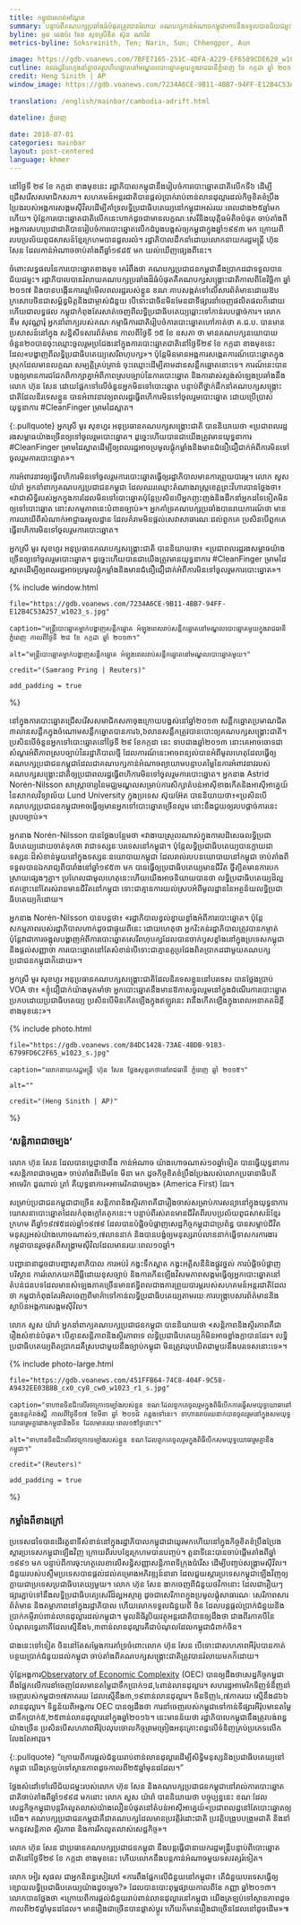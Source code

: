 ```yaml
---
title: កម្ពុជា​រសាត់​អណ្តែត
summary: បន្ទាប់​ពី​​គណបក្ស​ប្រឆាំង​ធំ​បំផុត​ត្រូវ​បាន​រំលាយ គណបក្ស​កាន់​អំណាច​កម្ពុជា​អាច​នឹង​ទទួល​បាន​ជ័យ​ជម្នះ​នៅក្នុង​ការ​បោះឆ្នោត​ជាតិ​នៅ​ថ្ងៃ​​ទី​២៩ ខែ​កក្កដា ខាង​មុខ​នេះ ហើយ​ការ​បង្ក្រាប​ទៅ​លើ​អ្នក​ប្រឆាំង​នៅ​តែ​បន្ត។ 
byline: អូន ឆេងប៉រ ទែន សុខស្រីនិត ស៊ុន ណារិន
metrics-byline: Soksreinith, Ten; Narin, Sun; Chhengpor, Aun
 
image: https://gdb.voanews.com/7BFE7165-251C-4DFA-A229-EF6589CDE620_w1023_s.jpg
cutline: ពលរដ្ឋវ័យក្មេង​នាំគ្នា​ថត​រូប​ហិបឆ្នោត​នៅ​មណ្ឌល​បោះឆ្នោត​មួយក្នុង​រាជធានីភ្នំពេញ ខែ កក្កដា ឆ្នាំ ២០១៣ ក្នុង​អំឡុង​ពេល​នៃ​ការ​បោះឆ្នោត​ជាតិ​ចុង​ក្រោយ​បង្អស់។ 
credit: Heng Sinith | AP
window_image: https://gdb.voanews.com/7234A6CE-9B11-4BB7-94FF-E12B4C53A257_w1023_s.jpg
 
translation: /english/mainbar/cambodia-adrift.html
 
dateline: ភ្នំពេញ 
 
date: 2018-07-01
categories: mainbar
layout: post-centered
language: khmer
---
```

 
 
នៅ​ថ្ងៃ​ទី ​២៩ ខែ​ កក្កដា ខាង​មុខ​នេះ រដ្ឋាភិបាល​កម្ពុជា​នឹង​រៀបចំ​ការ​បោះឆ្នោត​ជាតិ​លើក​ទី​៦ ដើម្បី​ជ្រើសរើស​សមាជិក​សភា។ សហគមន៍​អន្តរជាតិ​បាន​ផ្តល់​ប្រាក់​រាប់​ពាន់​លាន​​ដុល្លារដល់​កិច្ចខិតខំប្រឹង​ប្រែង​របស់​អង្គការ​សង្គម​ស៊ីវិល​ដើម្បី​គាំទ្រ​លទ្ធិ​ប្រជាធិបតេយ្យ​នៅ​កម្ពុជា​​អស់​រយៈពេល​ជាង​២៥​​ឆ្នាំ​មក​ហើយ។ ប៉ុន្តែ​ការ​បោះឆ្នោត​ជាតិ​លើក​នេះ​ហាក់​ដូចជាមានលក្ខណៈសេរីនិងយុត្តិធម៌តិចបំផុត ចាប់​តាំង​ពី​អង្គការ​សហប្រជាជាតិ​បាន​រៀបចំ​ការ​បោះឆ្នោត​លើក​ដំបូង​បង្អស់​ឲ្យកម្ពុជា​ក្នុង​ឆ្នាំ​១៩៩៣​ មក ក្រោយ​ពី​​របប​ប្រល័យ​ពូជសាសន៍​ខ្មែរក្រហម​​បាន​ដួលរលំ​​។ រដ្ឋាភិបាលដឹកនាំ​ដោយ​លោក​នាយករដ្ឋមន្ត្រី​ ហ៊ុន សែន ដែល​​កាន់​អំណាច​ចាប់​តាំង​ពី​ឆ្នាំ​១៩៨៥ មក យល់​ឃើញ​ផ្សេង​ពីនេះ។ 
 
ចំពោះលទ្ធផលនៃការបោះឆ្នោត​ខាងមុខ គេរំពឹងថា គណបក្សប្រជាជនកម្ពុជា​នឹង​ប្រាកដជា​ទទួលបាន​ជ័យជម្នះ។ រដ្ឋាភិបាល​បាន​រំលាយ​គណបក្ស​ប្រឆាំង​​ដ៏​ធំ​បំផុត​គឺ​គណបក្ស​សង្គ្រោះជាតិ​កាល​ពីខែ​វិច្ឆិកា ឆ្នាំ​២០១៧ និង​បាន​បង្កើន​ការ​ឃ្លាំ​មើល​​ពលរដ្ឋ​របស់​ខ្លួន ខណៈ​គាប​សង្កត់​ទៅ​លើ​សារព័ត៌មាន​ ដោយឱបក្រសោប​ចិន​ជា​សម្ព័ន្ធមិត្ត​និង​ជា​ម្ចាស់​ជំនួយ បើ​ទោះ​ជា​ចិន​មិនមែន​ជា​ទីផ្សារ​នាំចេញ​ផលិតផល​ក៏​ដោយ ហើយជាលទ្ធផល ​កម្ពុជា​កំពុង​តែ​​រសាត់​ចេញ​ពី​លទ្ធិប្រជាធិបតេយ្យ​ឆ្ពោះ​ទៅ​កាន់​របប​ផ្តាច់ការ។ 
លោក ឌឹម សុវណ្ណារុំ អ្នក​នាំពាក្យ​របស់​គណៈកម្មាធិការ​ជាតិ​រៀបចំ​ការ​បោះឆ្នោត​ហៅ​កាត់​ថា គ.ជ.ប. បាន​មាន​ប្រសាសន៍​នៅ​ក្នុង​ សន្និសីទ​សារព័ត៌មាន កាល​ពី​ថ្ងៃ​ទី ​១៥ ខែ​ ឧសភា ​ថា មាន​គណបក្ស​នយោបាយ​ចំនួន​២០​បាន​ចុះ​ឈ្មោះ​ចូល​រួម​ប្រជែង​នៅក្នុង​ការ​បោះឆ្នោត​ជាតិ​នៅ​ថ្ងៃ​ទី​២៩​ ខែ កក្កដា ខាង​​មុខ​នេះ ដែល«​បង្ហាញ​ពី​លទ្ធិប្រជាធិបតេយ្យ​សេរីពហុបក្ស‍»។ ប៉ុន្តែ​មិន​មាន​អង្គការ​សង្កេតការណ៍​បោះឆ្នោត​ក្នុង​ស្រុក​ដែល​មាន​លក្ខណៈសម្បត្តិ​​​គ្រប់គ្រាន់​ ចុះ​ឈ្មោះ​ ដើម្បី​តាមដាន​សន្លឹក​ឆ្នោត​នោះ​ទេ។ ការណ៍​នេះ​បាន​បង្ក​ឲ្យ​មាន​ការ​ជជែក​ពិភាក្សា​គ្នាអំពី​​ ភាព​ស្របច្បាប់​នៃ​ការ​បោះឆ្នោត និង​​ការវាស់​ស្ទង់​សំឡេង​ប្រឆាំង​នឹង​លោក ហ៊ុន សែន ដោយ​ផ្អែក​ទៅ​លើ​ចំនួន​អ្នក​មិន​​ទៅ​បោះឆ្នោត បន្ទាប់​ពី​ថ្នាក់​ដឹកនាំ​គណបក្ស​​សង្គ្រោះជាតិ​ដែល​និរទេស​ខ្លួន បាន​អំពាវនាវ​ឲ្យ​ពលរដ្ឋ​ធ្វើ​ពហិការ​មិន​ទៅ​ចូលរួម​បោះឆ្នោត ដោយ​ប្រើប្រាស់​យុទ្ធនាការ #CleanFinger ម្រាមដៃស្អាត។ 
 
{:.pullquote}
អ្នកស្រី មូរ សុខហួរ អនុ​ប្រធាន​គណបក្សសង្គ្រោះជាតិ បាន​និយាយ​ថា «ប្រជាពលរដ្ឋ​រង​សម្ពាធយ៉ាង​ច្រើន​ឲ្យ​ទៅ​ចូល​រួម​បោះឆ្នោត។ ដូច្នេះ​ហើយ​បាន​ជា​យើង​ត្រូវ​មាន​យុទ្ធនាការ #CleanFinger ម្រាមដៃ​ស្អាត​ដើម្បី​ឲ្យ​ពលរដ្ឋ​អាច​ប្រមូល​ផ្តុំ​កម្លាំង​និង​មាន​ជំនឿ​ជឿជាក់​អំពី​ការ​មិន​ទៅ​ចូល​រួម​ការ​បោះឆ្នោត‍»។
 
 
ការ​អំពាវនាវ​ឲ្យ​ធ្វើ​ពហិការ​មិន​ទៅ​ចូល​រួម​ការ​បោះឆ្នោត​ធ្វើ​​ឲ្យ​រដ្ឋាភិបាល​មាន​ការ​ព្រួយបារម្ភ។ លោក សួស យ៉ារ៉ា អ្នក​នាំពាក្យ​គណបក្ស​ប្រជាជន​កម្ពុជា ដែលឈរឈ្មោះ​​តំណាងរាស្ត្រ​​ខេត្ត​ព្រះវិហារ​ បាន​ថ្លែង​ថា៖ «វា​ជា​សិទ្ធិ​របស់​អ្នក​ក្នុង​ការ​ដែល​មិន​ទៅ​បោះឆ្នោត​ ប៉ុន្តែ​ប្រសិន​បើ​អ្នក​ញុះញង់​និង​ដឹក​នាំ​អ្នក​ដទៃទៀត​មិន​ឲ្យ​ទៅ​បោះឆ្នោត នោះ​សកម្មភាព​នេះ​បំពាន​ច្បាប់‍»។ 
អ្នក​គាំទ្រ​គណបក្ស​ប្រឆាំង​បាន​រាយការណ៍​ថា មាន​ការ​យាយី​ពី​សំណាក់​អាជ្ញាធរ​មូលដ្ឋាន ដែល​គំរាម​មិន​ផ្តល់​សេវា​សាធារណៈ​ដល់​ពួកគេ ប្រសិន​បើ​ពួកគេ​ធ្វើ​ពហិការ​មិន​ទៅ​ចូលរួម​ការ​បោះឆ្នោត។ 
 
អ្នកស្រី មូរ សុខហួរ អនុ​ប្រធាន​គណបក្ស​សង្គ្រោះ​ជាតិ បាន​និយាយ​ថា៖ «ប្រជាពលរដ្ឋ​រង​សម្ពាធយ៉ាង​ច្រើន​ឲ្យ​ទៅ​ចូល​រួម​បោះឆ្នោត។ ដូច្នេះ​ហើយ​បាន​ជា​យើង​ត្រូវ​មាន​យុទ្ធនាការ #CleanFinger ម្រាមដៃ​ស្អាត​ដើម្បី​ឲ្យ​ពលរដ្ឋ​អាច​ប្រមូល​ផ្តុំ​កម្លាំង​និង​មាន​ជំនឿ​ជឿជាក់​អំពី​ការ​មិន​ទៅ​ចូល​រួម​ការ​បោះឆ្នោត‍»។
 
 
 
{% include window.html
 
	file="https://gdb.voanews.com/7234A6CE-9B11-4BB7-94FF-E12B4C53A257_w1023_s.jpg"
 
	caption="មន្ត្រី​​បោះឆ្នោត​ម្នាក់​បង្ហាញ​សន្លឹក​ឆ្នោត​ អំឡុង​ពេល​រាប់​សន្លឹក​ឆ្នោត​នៅ​មណ្ឌល​បោះឆ្នោត​មួយ​ក្នុង​រាជធានី ភ្នំពេញ កាល​ពី​ថ្ងៃ​ទី ២៨ ខែ កក្កដា ឆ្នាំ ២០១៣។"
 
	alt="មន្ត្រី​​បោះឆ្នោត​ម្នាក់​បង្ហាញ​សន្លឹក​ឆ្នោត​ អំឡុង​ពេល​រាប់​សន្លឹក​ឆ្នោត​នៅ​មណ្ឌល​បោះឆ្នោត​មួយ។"
 
	credit="(Samrang Pring | Reuters)"
 
	add_padding = true
 
%}
 
 
 
នៅ​​ក្នុង​ការ​បោះឆ្នោត​ជ្រើសរើស​សមាជិក​សភា​​ចុង​ក្រោយ​បង្អស់នៅឆ្នាំ​២០១៣ សន្លឹក​ឆ្នោត​ប្រមាណ​ជិត​៣​លាន​សនឹ្លក​ក្នុង​ចំណោម​សន្លឹក​ឆ្នោត​បានការ​៦,៦​លាន​សន្លឹក​​​ត្រូវ​បាន​បោះ​ឲ្យ​គណបក្ស​សង្គ្រោះ​ជាតិ។ ប្រសិន​បើ​ចំនួន​អ្នក​ទៅ​បោះឆ្នោត​នៅ​ថ្ងៃ​ទី ២៩ ខែកក្កដា​ នេះ ទាប​ជាង​ឆ្នាំ​២០១៣ នោះ​គេ​អាច​ចោទ​ជា​សំណួរ​​អំពី​ភាព​ស្របច្បាប់​នៃ​រដ្ឋាភិបាល​ថ្មី ដែល​ការណ៍​នេះ​អាច​ពន្យល់​បាន​អំពី​មូលហេតុ​ដែល​ធ្វើ​ឲ្យ​គណបក្ស​ប្រជាជន​កម្ពុជា​ដែល​ជា​គណបក្ស​កាន់​អំណាច​ ព្យាយាម​​​បន្ទាប​តម្លៃ​​​នៃ​ការ​អំពាវនាវ​​​របស់​គណបក្ស​សង្គ្រោះជាតិ​ឲ្យ​ប្រជាពលរដ្ឋ​ធ្វើ​ពហិការ​មិន​ទៅ​ចូលរួម​ការ​បោះឆ្នោត។ 
អ្នកនាង Astrid Norén-Nilsson សាស្ត្រាចារ្យ​​នៃ​មជ្ឈមណ្ឌល​សម្រាប់​ការ​សិក្សា​តំបន់​អាស៊ី​ខាង​កើត​និង​អាស៊ីអាគ្នេយ៍​នៃ​សាកលវិទ្យាល័យ Lund University ក្នុង​ប្រទេស ស៊ុយអ៊ែត បាន​និយាយ​ថា៖​ «ប្រសិន​បើ​គណបក្ស​ប្រជាជន​កម្ពុជា​អាច​ធ្វើ​ឲ្យ​មាន​អ្នក​ទៅ​បោះឆ្នោត​ច្រើន​ល្មម នោះ​នឹង​ជួយ​ឲ្យ​របប​ផ្តាច់ការ​នេះស្របច្បាប់‍»។‍
 
អ្នកនាង Norén-Nilsson បាន​ថ្លែង​បន្ថែម​ថា «វា​ងាយស្រួល​ណាស់​ក្នុង​ការ​បដិសេធ​លទ្ធិប្រជាធិបតេយ្យ​​​ដោយ​ចាត់​ទុក​ថា ​វា​ជា​ទស្សនៈ​បរទេសនៅ​កម្ពុជា។ ប៉ុន្តែ​​លទ្ធិប្រជាធិបតេយ្យ​បានក្លាយ​ជា​ទស្សនៈ​ដ៏​សំខាន់​មួយ​នៅ​ក្នុង​ទស្សនៈ​នយោបាយ​​កម្ពុជា ដែល​រាល់​របប​នយោបាយ​នៅ​កម្ពុជា ចាប់​តាំង​ពី​ទទួល​បាន​ឯករាជ្យ​ពី​បារាំង​នៅ​ឆ្នាំ​១៩៥៣​ មក បានធ្វើ​ឲ្យ​ប្រជាធិបតេយ្យ​មាន​ជីវិត ថ្វីត្បិត​មាន​ការ​បកស្រាយ​ផ្សេងៗ​គ្នា​។ ប្រហែល​ជា​មូលហេតុ​នេះ​ហើយ​ យើង​អាច​និយាយ​បាន​ថា លទ្ធិប្រជាធិបតេយ្យ​ដ៏​ល្អ​ឥតខ្ចោះ​នៅ​តែ​រស់រាន​មាន​ជីវិត​នៅ​កម្ពុជា ទោះ​ជា​គ្មាន​ការយល់​ស្របអំពី​​មូលដ្ឋាន​​នៃ​អត្ថន័យ​លទ្ធិប្រជាធិបតេយ្យ​ក៏​ដោយ។ 
 
អ្នកនាង Norén-Nilsson បាន​បន្ត​ថា៖ «រដ្ឋាភិបាល​​​ខ្វល់​ខ្វាយ​ខ្លាំងអំពី​ការ​បោះឆ្នោត​។ ប៉ុន្តែ​សកម្មភាព​របស់​រដ្ឋាភិបាល​ហាក់​ដូចជា​​ផ្ទុយ​ពី​នេះ ដោយ​ហេតុថា អ្នក​រិះគន់​រដ្ឋាភិបាល​ត្រូវ​បាន​កម្ចាត់ ប៉ុន្តែ​វា​ជា​ការ​ចង្អុល​បង្ហាញ​អំពី​ការ​បោះឆ្នោត​សេរី​ពហុបក្ស​ដែល​បាន​ចាក់​ឫសខ្លាំង​នៅ​ក្នុង​ប្រទេស​កម្ពុជា និង​ផ្តល់​សញ្ញា​ថា ការ​បោះឆ្នោត​​នៅ​តែ​សំខាន់ ​បើទោះ​ជា​គ្មានគូប្រជែង​ពិត​ប្រាកដជាមួយ​​គណបក្ស​ប្រជាជន​កម្ពុជា​ក៏​ដោយ‍»។ 
 
អ្នកស្រី មូរ សុខហួរ អនុ​ប្រធាន​គណបក្ស​សង្គ្រោះជាតិ​ដែល​និរទេស​ខ្លួន​នៅ​បរទេស បាន​ថ្លែង​ប្រាប់ VOA ថា៖ «ខ្ញុំ​ជឿជាក់​យ៉ាង​មុតមាំ​ថា អ្នក​បោះឆ្នោត​នឹង​មាន​​ឱកាស​ចូលរួម​នៅ​ក្នុង​ដំណើរការ​បោះឆ្នោត​ប្រកប​ដោយ​ប្រជាធិបតេយ្យ ប្រសិន​បើ​មិន​កើត​ឡើង​ក្នុង​​ឥឡូវ​នេះ វា​នឹង​កើត​ឡើង​ក្នុង​ពេល​អនាគត​ដ៏​ខ្លី​ខាង​មុខ​នេះ‍»។ 
 
{% include photo.html 
 
	file="https://gdb.voanews.com/84DC1428-73AE-4BDB-9183-6799FD6C2F65_w1023_s.jpg"
 
	caption="លោកនាយករដ្ឋមន្ត្រី ហ៊ុន សែន ថ្លែង​សុន្ទរកថា​នៅ​រាជធានី ភ្នំពេញ ឆ្នាំ ២០១៥។"
 
	alt=""
 
	credit="(Heng Sinith | AP)"
%}
 
 
 
### ‘សន្តិភាព​ជា​ចម្បង’ ###
 
 
លោក ហ៊ុន សែន ដែល​បាន​ប្តេជ្ញា​ថា​នឹង កាន់​អំណាច យ៉ាង​ហោច​ណាស់​១០​ឆ្នាំ​ទៀត បាន​ធ្វើ​យុទ្ធនាការ​ «សន្តិភាព​ជា​ចម្បង‍» ចាប់​តាំង​ពី​​ដើម​ខែ​ មីនា មក ​ដូចកិច្ចខិតខំ​ប្រឹង​ប្រែង​របស់​លោក​ប្រធានាធិបតី​អាមេរិក ដូណាល់ ត្រាំ គឺ​យុទ្ធនាការ​«អាមេរិក​ជា​ចម្បង‍» (America First) ដែរ។ 
 
សម្រាប់​ប្រជាជន​កម្ពុជា​ជាច្រើន សន្តិភាព​និង​ស្ថិរភាព​​គឺ​ជា​រឿង​ចាស់​សម្រាប់​​ការ​សន្យា​នៅក្នុង​​យុទ្ធនាការ​ឃោសនា​បោះឆ្នោត​ដែល​កំពុង​ក្តៅ​គគុក​នេះ​។ បន្ទាប់​ពី​រស់រាន​មាន​ជីវិត​ពី​របប​ប្រល័យ​ពូជសាសន៍​ខ្មែរ​ក្រហម ពី​ឆ្នាំ​១៩៧៥​ដល់​ឆ្នាំ​១៩៧៩ ដែល​បាន​បំផ្លិចបំផ្លាញ​សេដ្ឋកិច្ច​កម្ពុជា​ជា​ប្រព័ន្ធ បាន​សម្លាប់​ជីវិត​មនុស្ស​អស់​យ៉ាង​ហោ​ចណាស់​១,៧​លាន​នាក់ និង​បាន​បង្ខំ​ឲ្យ​មនុស្ស​រាប់​លាន​នាក់​ធ្វើ​ទាសករការងារ កម្ពុជា​បាន​រួច​ផុត​ពី​សង្គ្រាម​ស៊ីវិល​ដែល​មាន​រយៈពេល​១០​ឆ្នាំ។ 
 
បញ្ហា​នានា​ដូចជា​បញ្ហាសុខាភិបាល​ ការ​អប់រំ កង្វះ​ទឹក​ស្អាត កង្វះ​អគ្គិសនីនិង​ផ្លូវ​ថ្នល់ ការ​បំផ្លិចបំផ្លាញ​បរិស្ថាន ការ​រំលោភ​យក​ដីធ្លី​ដោយ​ខុសច្បាប់ និង​ការ​កើនឡើង​វិសមភាព​សង្គម​​ធ្វើ​ឲ្យ​អ្នក​បោះឆ្នោត​នៅ​តំបន់​ជនបទ​ដែល​មាន​សំឡេង​ភាគច្រើន​​​មាន​​ឥទ្ធិពលជាង​ការ​ព្រួយបារម្ភ​​របស់​សហគមន៍​អន្តរជាតិ​ដែល​ថា កម្ពុជា​កំពុង​តែ​រអិល​ចេញ​ពី​មាគ៌ា​ទៅ​កាន់​លទ្ធិប្រជាធិបតេយ្យ​តាម​រយៈ​ការ​បង្ក្រាប​សារព័ត៌មាន​និង​ស្ថាប័ន​អង្គការ​សង្គម​ស៊ីវិល។ 
 
លោក សួស យ៉ារ៉ា អ្នក​នាំពាក្យ​គណបក្ស​ប្រជាជន​កម្ពុជា បាន​និយាយ​ថា «សន្តិភាព​និង​ស្ថិរភាព​គឺ​ជា​រឿង​សំខាន់​បំផុត។ បើ​គ្មាន​សន្តិភាព​និង​ស្ថិរភាព​ទេ លទ្ធិ​ប្រជាធិបតេយ្យ​ក៏​មិន​អាច​​ខ្លាំង​ក្លា​បាន​ដែរ។ លទ្ធិប្រជាធិបតេយ្យ​ពិតប្រាកដ​គឺ​ស្រប​ជាមួយ​នឹង​ច្បាប់​កម្ពុជា មិន​ត្រូវ​ឃុបឃិត​ជាមួយ​នឹង​បរទេស​នោះ​ទេ‍»។​
 
 
 
{% include photo-large.html 
 
	file="https://gdb.voanews.com/451FFB64-74C8-404F-9C58-A9432EE03B8B_cx0_cy8_cw0_w1023_r1_s.jpg"
 
	caption="ទាហាន​ចិន​ជិះ​លើ​រថក្រោះ​​ចម្បាំង​​របស់​ខ្លួន ខណៈ​​ដែល​ពួកគេ​ចូលរួម​ក្នុងពិធិ​បើក​ការ​ធ្វើ​​សមយុទ្ធ​យោធា​​​នៅ​ក្នុង​ខេត្ត​កំពង់​ស្ពឺ កាល​ពី​ថ្ងៃ​ទី១៧ ខែ​មីនា ឆ្នាំ ២០១៨ កន្លង​ទៅ​នេះ។ ទាហាន​រាប់​រយ​នាក់​បាន​ចូលរួម​នៅ​ក្នុង​សមយុទ្ធ​យោធា​រួម​គ្នា​រវាង​កម្ពុជា​និង​ចិន​ ដែល​មាន​រយៈពេល​១៥​ថ្ងៃ​នោះ។"
 
	alt="ទាហាន​ចិន​ជិះ​លើ​រថក្រោះ​ចម្បាំង​របស់​ខ្លួន ខណៈ​ដែល​ពួកគេ​ចូល​រួមក្នុង​ពិធី​បើ​កសមយុទ្ធ​យោធា​រួម​គ្នា​នឹង​កម្ពុជា។"
 
	credit="(Reuters)"
 
	add_padding = true
 
%}
 
 
 
 
 
### កម្លាំង​ពី​ខាង​ក្រៅ ###
 
ប្រទេស​ដទៃ​​បាន​ដើរ​តួនាទី​​សំខាន់​នៅក្នុង​រដ្ឋាភិបាល​កម្ពុជា​ជា​យូរ​មក​ហើយនៅ​ក្នុង​កិច្ច​ខិតខំប្រឹង​ប្រែង​ស្តារ​ប្រទេស​កម្ពុជា​ឡើង​វិញ ក្រោយ​ពី​របប​ខ្មែរក្រហមបាន​បញ្ចប់។​ ​តួនាទី​នេះបាន​ចាប់​ផ្តើម​​តាំង​ពី​ឆ្នាំ​១៩៩១​​ មក បន្ទាប់​ពី​ការ​​ចុះ​ហត្ថលេខា​លើ​សន្ធិសញ្ញា​សន្តិភាព​ទីក្រុង​ប៉ារីស ដើម្បី​​បញ្ចប់​សង្គ្រាម​ស៊ីវិល។ ជំនួយ​របស់​បស្ចឹម​ប្រទេស​បាន​ផ្តល់​ដល់​គម្រោង​អភិវឌ្ឍន៍​នានា ដែល​​ជួយ​ស្តារ​ប្រទេស​​កម្ពុជា​​ឡើង​វិញ​ឲ្យ​ក្លាយ​ជា​ប្រទេស​ប្រជាធិបតេយ្យ​មួយ។ 
លោក ហ៊ុន សែន ងាកចេញ​ពី​ជំនួយ​ថវិកា​នោះ ដែល​ជា​រឿយៗ​ផ្សារ​ភ្ជាប់​ទៅ​​នឹង​លទ្ធិប្រជាធិបតេ្យ​សេរី​ដ៏​ល្អ​អស្ចារ្យ ដូចជា​សេរីភាព​ក្នុង​ប្រមូល​ផ្តុំ​សាធារណៈ សេរីភាព​សារព័ត៌មាន និង​តម្លាភាព​នៅក្នុង​រដ្ឋាភិបាល ហើយ​លោក​​ ទទួល​ជំនួយពី​ ចិន ដែល​បន្ត​ផ្តល់​ប្រាក់ជំនួយ​​​និង​ប្រាក់​កម្ចី​រាប់​ពាន់​លាន​ដុល្លារ​​ដល់​កម្ពុជា។ មូលនិធិ​រូបិយវត្ថុ​អន្តរជាតិ​បាន​ឲ្យ​ដឹង​ថា ជាង​ពីរ​ភាគ​បី​នៃ​បំណុល​ទ្វេរ​ភាគី​ដែល​​ស្មើ​នឹង​៤,៣​ពាន់​លាន​ដុល្លារគឺ​ជា​បំណុល​ដែល​កម្ពុជា​ជំ​ពាក់​ចិន។ 
 
ជាង​នេះ​ទៅ​ទៀត​ ចិន​​នៅ​តែ​សម្តែង​ការ​គាំទ្រ​ចំពោះលោក ហ៊ុន សែន បើ​ទោះ​ជា​សហភាព​អឺរ៉ុប​បាន​កាត់​បន្ថយ​ប្រាក់​ជំនួយ​​ដល់​កម្ពុជា ចាប់​តាំង​ពី​គណបក្ស​សង្គ្រោះជាតិ​​ត្រូវ​បាន​រំលាយ​មក​ក៏​ដោយ​។ 
 
ប៉ុន្តែ​​អង្គការ[Observatory of Economic Complexity](https://atlas.media.mit.edu/en/profile/country/khm/) (OEC) បាន​ឲ្យ​ដឹង​ថា ​សេដ្ឋកិច្ច​កម្ពុជា​​ពឹង​ផ្អែក​លើ​កា​រ​នាំចេញ​​ដែល​មាន​តម្លៃ​ជា​ទឹកប្រាក់​១៨,៤​ពាន់​លាន​ដុល្លារ។ សហរដ្ឋអាមេរិក​ទិញ​ទំនិញ​នាំ​ចេញ​របស់​កម្ពុជា​១៧​ភាគរយ ដែល​ស្មើ​នឹង​៣,១៩​ពាន់​លាន​ដុល្លារ។ ចិន​ទិញ​​​៤,៧​ភាគរយ ស្មើ​នឹង​៨៦៦​លាន​ដុល្លារ។ ​ទិន្នន័យ​ពី​អង្គការ OEC បាន​ឲ្យ​ដឹង​ថា ការ​នាំ​ចេញ​របស់​កម្ពុជា​ទៅ​កាន់​ទីផ្សារ​អឺរ៉ុប​មាន​តម្លៃ​ជា​ទឹកប្រាក់​៥,២៥​ពាន់​លាន​ដុល្លារ​នៅ​ក្នុង​ឆ្នាំ​២០១៦។ នេះ​មាន​ន័យ​ថា​ រដ្ឋាភិបាល​កម្ពុជា​នឹង​ត្រូវ​បង់ពន្ធ​យ៉ាង​ច្រើន ប្រសិន​បើ​សហភាព​អឺរ៉ុប​​លុប​ចោល​កិច្ចព្រមព្រៀង​​​អនុគ្រោះ​ពន្ធ​លើ​ទំនិញ​គ្រប់​ប្រភេទ​លើក​លែង​តែ​អាវុធ។ 
 
 
{:.pullquote}
“ក្រោយ​ពីការ​ផ្តល់​ជំនួយ​​រាប់​ពាន់​លាន​ដុល្លារ​​ដើម្បី​សិទ្ធិមនុស្ស​និង​ប្រជាធិបតេយ្យ​នៅ​កម្ពុជា យើង​ត្រឡប់​ទៅ​ស្ថានភាព​ដូច​កាល​ពី​២៥​ឆ្នាំ​មុន​ដដែល។”
 
 
​ថ្លែង​សំដៅ​ទៅ​លើ​ជ័យជម្នះ​របស់​លោក ហ៊ុន សែន និង​គណបក្ស​ប្រជាជន​កម្ពុជា​នៅ​រាល់​ការ​បោះឆ្នោត​ជាតិ​ចាប់​តាំង​ពី​ឆ្នាំ​១៩៩៨ មក​នោះ​ លោក សួស យ៉ា​រ៉ា បាន​និយាយ​​​ថា បច្ចុប្បន្ន​នេះ ខណៈ​ដែល​សេដ្ឋកិច្ច​កម្ពុជា​បន្ត​រីក​លូត​លាស់​​យ៉ាង​លឿនបំផុត​​នៅ​តំបន់​អាស៊ីអាគ្នេយ៍​ «ប្រជាពលដ្ឋ​នៅ​តែ​បោះឆ្នោត​ឲ្យ​យើង‍។ គណបក្ស​ប្រជាជន​កម្ពុជា​គឺ​ជា​គណបក្ស​ដែល​មាន​ប្រវត្តិ​រំដោះជាតិ ប្រវត្តិ​បង្រួបបង្រួម​ជាតិ និង​នាំ​មក​នូវ​សន្តិភាព​ ស្ថិរភាព និង​ការ​រីកលូតលាស់​សេដ្ឋកិច្ច‍»។ 
 
​លោក ហ៊ុន សែន ​ជាប្រធានគណបក្សប្រជាជនកម្ពុជា នឹង​បន្ត​ធ្វើ​ជា​នាយករដ្ឋមន្ត្រី ​បន្ទាប់​ពី​បោះឆ្នោត​ជាតិ​​នៅ​ថ្ងៃ​ទី​២៩ ខែ កក្កដា ខាង​មុខ​នេះ ហើយ​លោក​នឹង​បន្ត​កាន់​អំណាច​មួយ​ទសវត្សរ៍​ទៀត។ 
 
លោក អៀរ សុផល ជា​អ្នក​និពន្ធ​សៀវភៅ «ការ​ពឹង​ផ្អែក​លើ​​ជំនួយ​នៅ​កម្ពុជា៖ តើ​ជំនួយ​បរទេសធ្វើឲ្យខ្សោយ​លទ្ធិប្រជាធិបតេយ្យ​យ៉ាង​ដូច​ម្តេច‍?» ដែល​បាន​បោះពុម្ពផ្សាយ​កាល​ពី​ខែ​ កញ្ញា ឆ្នាំ២០១៣។ លោកបាន​ថ្លែង​ថា «ក្រោយ​ពី​ការ​ផ្តល់​ជំនួយ​រាប់​ពាន់​លាន​ដុល្លារ​នៅ​កម្ពុជា យើង​ត្រឡប់​ទៅ​ស្ថានភាព​ដូច​កាល​ពី​២៥​ឆ្នាំ​មុន​ដដែល។ មាន​រឿង​ជាច្រើន​បាន​ផ្លាស់ប្ដូរ ហើយ​ក៏​មាន​រឿង​ជាច្រើន​ដែល​នៅ​ដូច​ដើម‍»៕ 
 
